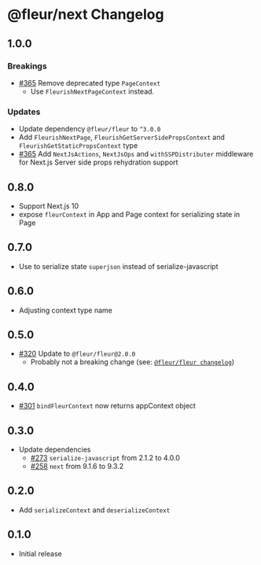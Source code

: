 # @fleur/next Changelog

## 1.0.0

### Breakings

- [#365](https://github.com/fleur-js/fleur/pull/365) Remove deprecated type `PageContext`
  - Use `FleurishNextPageContext` instead.

### Updates

- Update dependency `@fleur/fleur` to `^3.0.0`
- Add `FleurishNextPage`, `FleurishGetServerSidePropsContext` and `FleurishGetStaticPropsContext` type
- [#365](https://github.com/fleur-js/fleur/pull/365) Add `NextJsActions`, `NextJsOps` and `withSSPDistributer` middleware for Next.js Server side props rehydration support

## 0.8.0

- Support Next.js 10
- expose `fleurContext` in App and Page context for serializing state in Page

## 0.7.0

- Use to serialize state `superjson` instead of serialize-javascript

## 0.6.0

- Adjusting context type name

## 0.5.0

- [#320](https://github.com/fleur-js/fleur/pull/320) Update to `@fleur/fleur@2.0.0`
  - Probably not a breaking change (see: [`@fleur/fleur changelog`](https://github.com/fleur-js/fleur/blob/6f5c903079df855a1180d21a5e745594b5b9e7c2/pkgs/fleur/CHANGELOG.md))

## 0.4.0

- [#301](https://github.com/fleur-js/fleur/pull/301) `bindFleurContext` now returns appContext object

## 0.3.0

- Update dependencies
  - [#273](https://github.com/fleur-js/fleur/pull/273) `serialize-javascript` from 2.1.2 to 4.0.0
  - [#258](https://github.com/fleur-js/fleur/pull/258) `next` from 9.1.6 to 9.3.2

## 0.2.0

- Add `serializeContext` and `deserializeContext`

## 0.1.0

- Initial release
